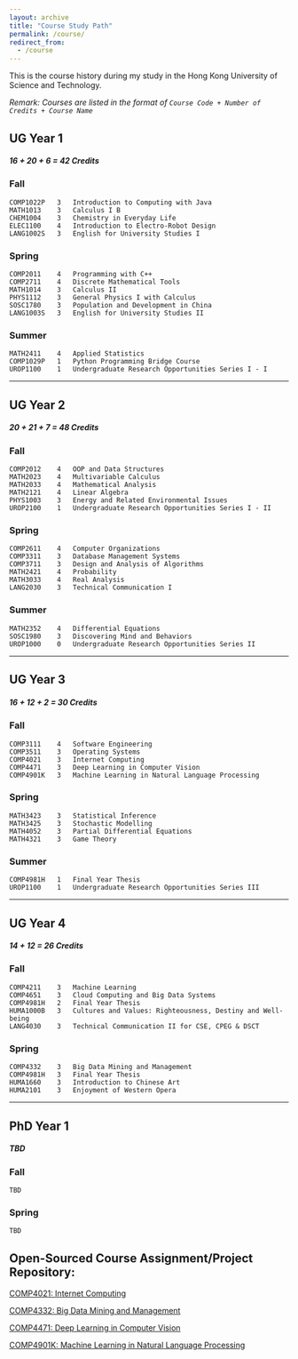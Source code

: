 ```yaml
---
layout: archive
title: "Course Study Path"
permalink: /course/
redirect_from:
  - /course
---
```


This is the course history during my study in the Hong Kong University of Science and Technology. 

*Remark: Courses are listed in the format of `Course Code + Number of Credits + Course Name`*

## UG Year 1    
##### 16 + 20 + 6 = 42 Credits
### Fall
```angular2html
COMP1022P   3   Introduction to Computing with Java
MATH1013    3   Calculus I B
CHEM1004    3   Chemistry in Everyday Life
ELEC1100    4   Introduction to Electro-Robot Design
LANG1002S   3   English for University Studies I
```
### Spring
```angular2html
COMP2011    4   Programming with C++
COMP2711    4   Discrete Mathematical Tools
MATH1014    3   Calculus II
PHYS1112    3   General Physics I with Calculus
SOSC1780    3   Population and Development in China
LANG1003S   3   English for University Studies II
```
### Summer
```angular2html
MATH2411    4   Applied Statistics
COMP1029P   1   Python Programming Bridge Course
UROP1100    1   Undergraduate Research Opportunities Series I - I
```
---
## UG Year 2
##### 20 + 21 + 7 = 48 Credits
### Fall
```angular2html
COMP2012    4   OOP and Data Structures
MATH2023    4   Multivariable Calculus
MATH2033    4   Mathematical Analysis
MATH2121    4   Linear Algebra
PHYS1003    3   Energy and Related Environmental Issues
UROP2100    1   Undergraduate Research Opportunities Series I - II
```
### Spring
```angular2html
COMP2611    4   Computer Organizations
COMP3311    3   Database Management Systems
COMP3711    3   Design and Analysis of Algorithms
MATH2421    4   Probability
MATH3033    4   Real Analysis
LANG2030    3   Technical Communication I
```
### Summer 
```angular2html
MATH2352    4   Differential Equations
SOSC1980    3   Discovering Mind and Behaviors
UROP1000    0   Undergraduate Research Opportunities Series II
```
---
## UG Year 3
##### 16 + 12 + 2 = 30 Credits
### Fall 
```angular2html
COMP3111    4   Software Engineering
COMP3511    3   Operating Systems
COMP4021    3   Internet Computing
COMP4471    3   Deep Learning in Computer Vision
COMP4901K   3   Machine Learning in Natural Language Processing
```
### Spring
```angular2html
MATH3423    3   Statistical Inference
MATH3425    3   Stochastic Modelling
MATH4052    3   Partial Differential Equations
MATH4321    3   Game Theory
```
### Summer
```angular2html
COMP4981H   1   Final Year Thesis
UROP1100    1   Undergraduate Research Opportunities Series III
``` 
---
## UG Year 4
##### 14 + 12 = 26 Credits
### Fall 
```angular2html
COMP4211    3   Machine Learning
COMP4651    3   Cloud Computing and Big Data Systems
COMP4981H   2   Final Year Thesis
HUMA1000B   3   Cultures and Values: Righteousness, Destiny and Well-being
LANG4030    3   Technical Communication II for CSE, CPEG & DSCT
```
### Spring
```angular2html
COMP4332    3   Big Data Mining and Management
COMP4981H   3   Final Year Thesis
HUMA1660    3   Introduction to Chinese Art
HUMA2101    3   Enjoyment of Western Opera
```
---
## PhD Year 1
##### TBD
### Fall
```angular2html
TBD
```
### Spring
```angular2html
TBD
```

## Open-Sourced Course Assignment/Project Repository:
[COMP4021: Internet Computing](https://github.com/MighTy-Weaver/COMP4021-2020Fall) 

[COMP4332: Big Data Mining and Management](https://github.com/MighTy-Weaver/COMP4332-2022Spring)

[COMP4471: Deep Learning in Computer Vision](https://github.com/MighTy-Weaver/COMP4471-2020Fall)

[COMP4901K: Machine Learning in Natural Language Processing](https://github.com/MighTy-Weaver/COVID19-NER)